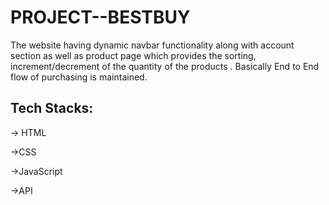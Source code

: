 # PROJECT--BESTBUY

The website having dynamic navbar functionality along with account section as well as product page which provides the sorting, increment/decrement of the quantity of the products . Basically End to End flow of purchasing is maintained.

Tech Stacks:
------------

-> HTML

->CSS

->JavaScript

->API
